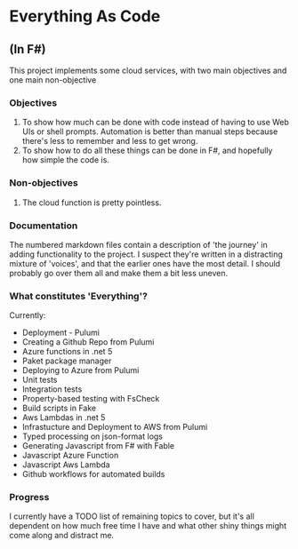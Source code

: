 # Everything As Code
## (In F#)
This project implements some cloud services, with two main objectives and one main non-objective
### Objectives
1. To show how much can be done with code instead of having to use Web UIs or shell prompts. Automation is better than manual steps because there's less to remember and less to get wrong.
2. To show how to do all these things can be done in F#, and hopefully how simple the code is.
### Non-objectives
1. The cloud function is pretty pointless.
### Documentation
The numbered markdown files contain a description of 'the journey' in adding functionality to the project. 
I suspect they're written in a distracting mixture of 'voices', and that the earlier ones have the most detail. 
I should probably go over them all and make them a bit less uneven.
### What constitutes 'Everything'?
Currently:
* Deployment - Pulumi
* Creating a Github Repo from Pulumi
* Azure functions in .net 5
* Paket package manager
* Deploying to Azure from Pulumi
* Unit tests
* Integration tests
* Property-based testing with FsCheck
* Build scripts in Fake
* Aws Lambdas in .net 5
* Infrastucture and Deployment to AWS from Pulumi 
* Typed processing on json-format logs
* Generating Javascript from F# with Fable
* Javascript Azure Function
* Javascript Aws Lambda
* Github workflows for automated builds
### Progress
I currently have a TODO list of remaining topics to cover, but it's all dependent on how much free time I have and what other shiny things might come along and distract me.
